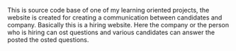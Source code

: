 This is source code base of one of my learning oriented projects, the website is created for creating a communication between candidates and company. Basically this is a hiring website. Here the company or the person who
is hiring can ost questions and various candidates can answer the posted the osted questions.
